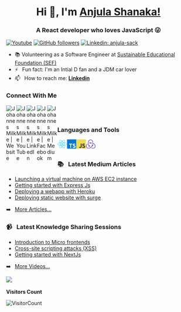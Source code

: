 <h1 align="center"> Hi 👋, I'm <a href="https://anjula.me">Anjula Shanaka!</a></h1>
<h3 align="center">A React developer who loves JavaScript 😜</h3>

[![Youtube](https://img.shields.io/static/v1?label=AnjulaShanaka&message=Subscribe&logo=YouTube&color=FF0000&style=for-the-badge)][youtube]
[![GitHub followers](https://img.shields.io/github/followers/anjula-sack?logo=GitHub&style=for-the-badge)][github]
[![Linkedin: anjula-sack](https://img.shields.io/badge/-CONNECT-blue?style=for-the-badge&logo=Linkedin&link=https://www.linkedin.com/in/anjula-sack/)][linkedin]

- 📚 Volunteering as a Software Engineer at [Sustainable Educational Foundation (SEF)](https://sefglobal.org/)
- ⚡ &ensp;Fun fact: I'm an Intial D fan and a JDM car lover
- 📫 &ensp;How to reach me: [**Linkedin**][linkedin]

### Connect With Me

[<img align="left" alt="Johannes Milke | Website" width="28px" src="https://firebasestorage.googleapis.com/v0/b/web-johannesmilke.appspot.com/o/other%2Fsocial%2Fwebsite.png?alt=media" />][website]
[<img align="left" alt="Johannes Milke | YouTube" width="28px" src="https://firebasestorage.googleapis.com/v0/b/web-johannesmilke.appspot.com/o/other%2Fsocial%2Fyoutube.png?alt=media" />][youtube]
[<img align="left" alt="Johannes Milke | LinkedIn" width="28px" src="https://firebasestorage.googleapis.com/v0/b/web-johannesmilke.appspot.com/o/other%2Fsocial%2Flinkedin.png?alt=media" />][linkedin]
[<img align="left" alt="Johannes Milke | Facebook" width="28px" src="https://firebasestorage.googleapis.com/v0/b/web-johannesmilke.appspot.com/o/other%2Fsocial%2Ffacebook.png?alt=media" />][facebook]
[<img align="left" alt="Johannes Milke | Medium" width="28px" src="https://firebasestorage.googleapis.com/v0/b/web-johannesmilke.appspot.com/o/other%2Fsocial%2Fmedium.png?alt=media" />][medium]


<br />
<br />

### Languages and Tools
<img align="left" alt=React width="26px" src="./icons/react/react-original.svg" />
<img align="left" alt=TypeScript width="26px" src="./icons/typescript/typescript-original.svg" />
<img align="left" alt=JavaScript width="26px" src="./icons/javascript/javascript-original.svg" />
<img align="left" alt=Redux width="26px" src="./icons/redux/redux-original.svg" />



<br />
<br />

### 📚 &ensp;Latest Medium Articles

<!-- BLOG-POST-LIST:START -->
- [Launching a virtual machine on AWS EC2 instance](https://medium.com/weekly-webtips/launching-a-virtual-machine-on-amazon-ec2-instance-c385ec4fc2a2)
- [Getting started with Express Js](https://medium.com/weekly-webtips/creating-a-minimal-and-flexible-node-js-web-application-with-express-863966ac6945)
- [Deploying a webapp with Heroku](https://medium.com/weekly-webtips/how-to-deploy-a-webapp-using-heroku-a1f99fbb912d)
- [Deploying static website with surge](https://medium.com/weekly-webtips/how-to-publish-a-static-web-using-surge-db1258527f0f)
<!-- BLOG-POST-LIST:END -->

➡️ &ensp;[More Articles...](https://medium.com/@anjulashanaka)

### 📹 &ensp;Latest Knowledge Sharing Sessions

<!-- BLOG-POST-LIST:START -->
- [Introduction to Micro frontends](https://youtu.be/GLQLvncHe8Q)
- [Cross-site scripting attacks (XSS)](https://youtu.be/kFobonVl6Gc)
- [Getting started with NextJs](https://youtu.be/xCT3W47thGE)

<!-- BLOG-POST-LIST:END -->

➡️ &ensp;[More Videos...][youtube]

[website]: https://anjula.me
[youtube]: https://www.youtube.com/playlist?list=PLx4Ro8e0E8S_GmG75brlX1yGbILEiuY7m
[linkedin]: https://linkedin.com/in/anjula-sack
[github]: https://github.com/anjula-sack
[facebook]: https://www.facebook.com/anjula.shanaka
[medium]: https://medium.com/@anjulashanaka

<img src="https://github-readme-stats.vercel.app/api?username=anjula-sack&&show_icons=true&count_private=true" />

**Visitors Count**

![VisitorCount](https://profile-counter.glitch.me/{anjula-sack}/count.svg)
